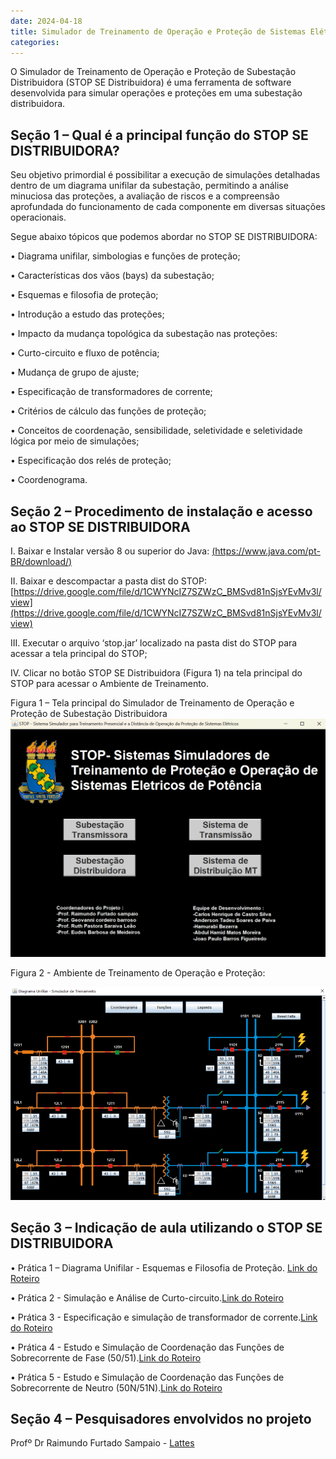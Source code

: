 ```yaml
---
date: 2024-04-18
title: Simulador de Treinamento de Operação e Proteção de Sistemas Elétricos - STOP
categories:
---
```


O Simulador de Treinamento de Operação e Proteção de Subestação Distribuidora (STOP SE Distribuidora) é uma ferramenta de software desenvolvida para simular operações e proteções em uma subestação distribuidora. 

## Seção 1 – Qual é  a principal função do STOP SE DISTRIBUIDORA?

Seu objetivo primordial é possibilitar a execução de simulações detalhadas dentro de um diagrama unifilar da subestação, permitindo a análise minuciosa das proteções, a avaliação de riscos e a compreensão aprofundada do funcionamento de cada componente em diversas situações operacionais.

Segue abaixo tópicos que podemos abordar no STOP SE DISTRIBUIDORA:

•	Diagrama unifilar, simbologias e funções de proteção;

•	Características dos vãos (bays) da subestação;

•	Esquemas e filosofia de proteção;

•	Introdução a estudo das proteções;

•	Impacto da mudança topológica da subestação nas proteções:

•	Curto-circuito e fluxo de potência;

•	Mudança de grupo de ajuste;

•	Especificação de transformadores de corrente;

•	Critérios de cálculo das funções de proteção;

•	Conceitos de coordenação, sensibilidade, seletividade e seletividade lógica por meio de     simulações;

•	Especificação dos relés de proteção;

•	Coordenograma.

## Seção 2 – Procedimento de instalação e acesso ao STOP SE DISTRIBUIDORA


I. Baixar e Instalar versão 8 ou superior do Java:
[(https://www.java.com/pt-BR/download/)](https://drive.google.com/drive/folders/1lVV72RhdRle1ANS-jaQ1a2MWumB7Khhl?usp=sharing)

II. Baixar e descompactar a pasta dist do STOP:
[https://drive.google.com/file/d/1CWYNcIZ7SZWzC_BMSvd81nSjsYEvMv3l/view](https://drive.google.com/file/d/1CWYNcIZ7SZWzC_BMSvd81nSjsYEvMv3l/view)

III. Executar o arquivo ‘stop.jar’ localizado na pasta dist do STOP para acessar a tela principal do STOP;

IV. Clicar no botão STOP SE Distribuidora (Figura 1) na tela principal do STOP para acessar o Ambiente de Treinamento.

Figura 1 – Tela principal do Simulador de Treinamento de Operação e Proteção de Subestação Distribuidora
![Foto-1](/images/ST.png)

Figura 2 - Ambiente de Treinamento de Operação e Proteção:

![Foto-2](/images/SEDIS.png)

## Seção 3 – Indicação de aula utilizando o STOP SE DISTRIBUIDORA

•	Prática 1 – Diagrama Unifilar - Esquemas e Filosofia de Proteção. [Link do Roteiro](https://drive.google.com/file/d/1XeNg4t8AOH9a8_VALD1u2yJjM1bhN59e/view?usp=sharing)

•	Prática 2 - Simulação e Análise de Curto-circuito.[Link do Roteiro](https://drive.google.com/file/d/1XeNg4t8AOH9a8_VALD1u2yJjM1bhN59e/view?usp=sharing)

•	Prática 3 - Especificação e simulação de transformador de corrente.[Link do Roteiro](https://drive.google.com/file/d/1XeNg4t8AOH9a8_VALD1u2yJjM1bhN59e/view?usp=sharing)

•	Prática 4 - Estudo e Simulação de Coordenação das Funções de Sobrecorrente de Fase (50/51).[Link do Roteiro](https://drive.google.com/file/d/1XeNg4t8AOH9a8_VALD1u2yJjM1bhN59e/view?usp=sharing)

•	Prática 5 - Estudo e Simulação de Coordenação das Funções de Sobrecorrente de Neutro (50N/51N).[Link do Roteiro](https://drive.google.com/file/d/1XeNg4t8AOH9a8_VALD1u2yJjM1bhN59e/view?usp=sharing)

## Seção 4 – Pesquisadores envolvidos no projeto

Profº Dr Raimundo Furtado Sampaio - [Lattes](http://lattes.cnpq.br/9936530790182581)